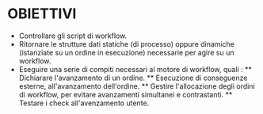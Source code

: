 # OBIETTIVI

 * Controllare gli script di workflow.
 * Ritornare le strutture dati statiche (di processo) oppure dinamiche (istanziate su un ordine in esecuzione) necessarie per agire su un workflow.
 * Eseguire una serie di compiti necessari al motore di workflow, quali : 
 ** Dichiarare l'avanzamento di un ordine.
 ** Esecuzione di conseguenze esterne, all'avanzamento dell'ordine.
 ** Gestire l'allocazione degli ordini di workflow, per evitare avanzamenti simultanei e contrastanti.
 ** Testare i check all'avenzamento utente.


